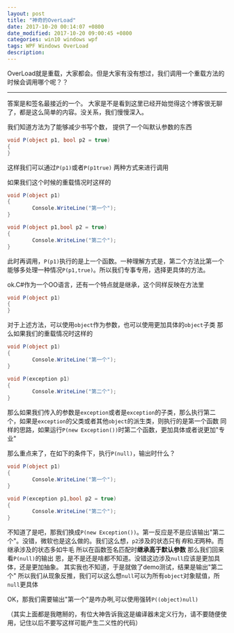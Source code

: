 ```yaml
---
layout: post
title: "神奇的OverLoad"
date: 2017-10-20 00:14:07 +0800
date_modified: 2017-10-20 09:00:45 +0800
categories: win10 windows wpf
tags: WPF Windows OverLoad
description: 
---
```



OverLoad就是重载，大家都会。但是大家有没有想过，我们调用一个重载方法的时候会调用哪个呢？？

-----
答案是和签名最接近的一个。
大家是不是看到这里已经开始觉得这个博客很无聊了，都是这么简单的内容。没关系，我们慢慢深入。

我们知道方法为了能够减少书写个数， 提供了一个叫默认参数的东西

```csharp
void P(object p1, bool p2 = true)
{
}
```

这样我们可以通过`P(p1)`或者`P(p1true)` 两种方式来进行调用

如果我们这个时候的重载情况时这样的

```csharp
void P(object p1)
{
        Console.WriteLine("第一个");
}

void P(object p1,bool p2 = true)
{
        Console.WriteLine("第二个");
}
```

此时再调用，`P(p1)`执行的是上一个函数。一种理解方式是，第二个方法比第一个能够多处理一种情况`P(p1,true)`。所以我们专事专用，选择更具体的方法。

ok.C#作为一个OO语言，还有一个特点就是继承，这个同样反映在方法里

```csharp
void P(object p1)
{
}
```
对于上述方法，可以使用`object`作为参数，也可以使用更加具体的`object`子类
那么如果我们的重载情况时这样的
```csharp
void P(object p1)
{
        Console.WriteLine("第一个");
}

void P(exception p1)
{
        Console.WriteLine("第二个");
}
```
那么如果我们传入的参数是`exception`或者是`exception`的子类，那么执行第二个，如果是`exception`的父类或者其他`object`的派生类，则执行的是第一个函数
同样的思路，如果运行`P(new Exception())`时第二个函数，更加具体或者说更加"专业"

那么重点来了，在如下的条件下，执行`P(null)`，输出时什么？
```csharp
void P(object p1)
{
        Console.WriteLine("第一个");
}

void P(exception p1,bool p2 = true)
{
        Console.WriteLine("第二个");
}
```
不知道了是吧，那我们换成`P(new Exception())`。第一反应是不是应该输出"第二个"。没错，微软也是这么做的。我们这么想，`p2`涉及的状态只有*有*和*无*两种。而继承涉及的状态多如牛毛
所以在函数签名匹配时**继承高于默认参数**
那么我们回来看`P(null)`的输出
恩，是不是还是啥都不知道。没错这边涉及`null`应该是更加具体，还是更加抽象。
其实我也不知道，于是就做了demo测试，结果是输出"第二个"
所以我们从现象反推，我们可以这么想`null`可以为所有`object`对象赋值，所`null`更具体

OK，那我们需要输出"第一个"是咋办咧,可以使用强转`P((object)null)`

（其实上面都是我瞎掰的，有位大神告诉我这是编译器未定义行为，请不要随便使用，记住以后不要写这样可能产生二义性的代码）

